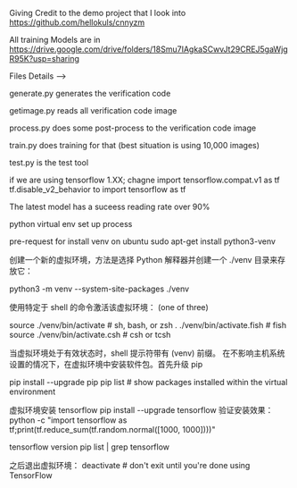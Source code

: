 Giving Credit to the demo project that I look into
https://github.com/hellokuls/cnnyzm


All training Models are in
https://drive.google.com/drive/folders/18Smu7IAgkaSCwvJt29CREJ5gaWjgR95K?usp=sharing


Files Details --> 

generate.py generates the verification code

getimage.py reads all verification code image

process.py does some post-process to the verification code image

train.py does training for that (best situation is using 10,000 images)

test.py is the test tool

if we are using tensorflow 1.XX;
chagne 
import tensorflow.compat.v1 as tf
tf.disable_v2_behavior
to 
import tensorflow as tf


The latest model has a suceess reading rate over 90%


python virtual env set up process

pre-request for install venv on ubuntu
sudo apt-get install python3-venv

创建一个新的虚拟环境，方法是选择 Python 解释器并创建一个 ./venv 目录来存放它：

python3 -m venv --system-site-packages ./venv

使用特定于 shell 的命令激活该虚拟环境： (one of three)

source ./venv/bin/activate  # sh, bash, or zsh
. ./venv/bin/activate.fish  # fish
source ./venv/bin/activate.csh  # csh or tcsh

当虚拟环境处于有效状态时，shell 提示符带有 (venv) 前缀。
在不影响主机系统设置的情况下，在虚拟环境中安装软件包。首先升级 pip

pip install --upgrade pip
pip list  # show packages installed within the virtual environment


虚拟环境安装 tensorflow
pip install --upgrade tensorflow
验证安装效果：
python -c "import tensorflow as tf;print(tf.reduce_sum(tf.random.normal([1000, 1000])))"

tensorflow version
pip list | grep tensorflow

之后退出虚拟环境：
deactivate  # don't exit until you're done using TensorFlow

